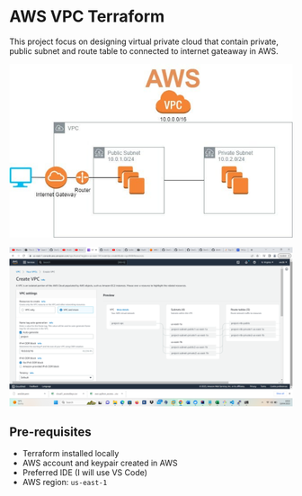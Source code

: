 # AWS VPC Terraform

This project focus on designing virtual private cloud that contain private, public subnet and route table to connected to internet gateaway in AWS.


![](images/aws-vpc.jpg)

![](images/image1.png)

## Pre-requisites

* Terraform installed locally
* AWS account and keypair created in AWS
* Preferred IDE (I will use VS Code)
* AWS region: `us-east-1`

